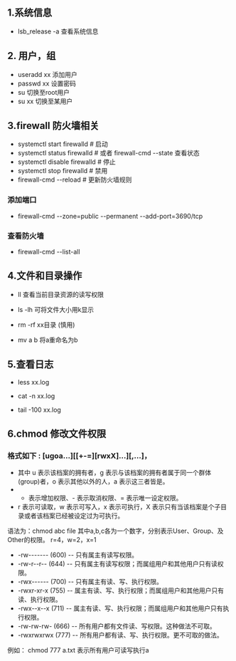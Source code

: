 ## 1.系统信息

  - lsb_release -a  查看系统信息

## 2. 用户，组
  -  useradd xx  添加用户
  -  passwd  xx  设置密码
  -  su  切换至root用户
  -  su  xx 切换至某用户

## 3.firewall  防火墙相关
  -  systemctl start  firewalld # 启动
  -  systemctl status firewalld # 或者 firewall-cmd --state 查看状态
  -  systemctl disable firewalld # 停止
  -  systemctl stop firewalld  # 禁用
  -  firewall-cmd --reload # 更新防火墙规则

### 添加端口
  - firewall-cmd --zone=public --permanent --add-port=3690/tcp 

### 查看防火墙
  - firewall-cmd  --list-all 

## 4.文件和目录操作
  - ll  查看当前目录资源的读写权限

  - ls -lh 可将文件大小用k显示

  - rm -rf  xx目录    (慎用)

  - mv a  b  将a重命名为b


## 5.查看日志

  - less   xx.log

  - cat -n xx.log

  - tail -100 xx.log

## 6.chmod 修改文件权限

### 格式如下 : [ugoa...][[+-=][rwxX]...][,...]，
-  其中 u 表示该档案的拥有者，g 表示与该档案的拥有者属于同一个群体(group)者，o 表示其他以外的人，a 表示这三者皆是。 
-  + 表示增加权限、- 表示取消权限、= 表示唯一设定权限。 
-  r 表示可读取，w 表示可写入，x 表示可执行，X 表示只有当该档案是个子目录或者该档案已经被设定过为可执行。 

语法为：chmod abc file 
其中a,b,c各为一个数字，分别表示User、Group、及Other的权限。 
r=4，w=2，x=1 

-  -rw------- (600) -- 只有属主有读写权限。
-  -rw-r--r-- (644) -- 只有属主有读写权限；而属组用户和其他用户只有读权限。
-  -rwx------ (700) -- 只有属主有读、写、执行权限。
-  -rwxr-xr-x (755) -- 属主有读、写、执行权限；而属组用户和其他用户只有读、执行权限。
-  -rwx--x--x (711) -- 属主有读、写、执行权限；而属组用户和其他用户只有执行权限。
-  -rw-rw-rw- (666) -- 所有用户都有文件读、写权限。这种做法不可取。
-  -rwxrwxrwx (777) -- 所有用户都有读、写、执行权限。更不可取的做法。
 
例如： chmod  777   a.txt   表示所有用户可读写执行a

